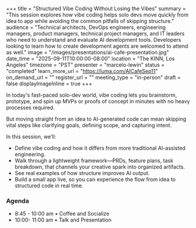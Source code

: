 +++
title = "Structured Vibe Coding Without Losing the Vibes"
summary = "This session explores how vibe coding helps solo devs move quickly from idea to app while avoiding the common pitfalls of skipping structure."
audience = "Technical architects, DevOps engineers, engineering managers, product managers, technical project managers, and IT leaders who need to understand and evaluate AI development tools. Developers looking to learn how to create development agents are welcomed to attend as well."
image = "/images/presentations/ai-cafe-presentation.jpg"
date_time = "2025-09-11T10:00:00-08:00"
location = "The KINN, Los Angeles"
timezone = "PST"
presenter = "marcelo-lewin"
status = "completed"
learn_more_url = "https://luma.com/AICafeSep11"
on_demand_url = ""
register_url = ""
meeting_type = "in-person"
draft = false
displayImageInline = true
+++

​In today's fast-paced solo-dev world, vibe coding lets you brainstorm, prototype, and spin up MVPs or proofs of concept in minutes with no heavy processes required.

​But moving straight from an idea to AI-generated code can mean skipping vital steps like clarifying goals, defining scope, and capturing intent.

​In this session, we’ll:

- ​Define vibe coding and how it differs from more traditional AI-assisted engineering.
- ​Walk through a lightweight framework—PRDs, feature plans, task breakdown, that channels your creative spark into organized artifacts.
- ​See real examples of how structure improves AI output.
- ​Build a small app live, so you can experience the flow from idea to structured code in real time.

### Agenda

- ​​​​​​​8:45 - 10:00 am • Coffee and Socialize
- ​​10:00- 11:00 am • Talk and Presentation